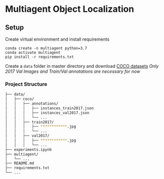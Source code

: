 # Multiagent Object Localization

## Setup

Create virtual environment and install requirements
```
conda create -n multiagent python=3.7
conda activate multiagent
pip install -r requirements.txt

```

Create a `data` folder in master directory and download [COCO datasets](http://cocodataset.org/#home)
*Only 2017 Val Images and Train/Val annotations are necessary for now*


### Project Structure
```bash
├── data/
│   ├── coco/
│   │   ├── annotations/
│   │   │   ├── instances_train2017.json
│   │   │   ├── instances_val2017.json
│   │   │   └── ...
│   │   ├── train2017/
│   │   │   ├── ************.jpg
│   │   │   └── ...
│   │   ├── val2017/
│   │   │   ├── ************.jpg
│   │   │   └── ...
├── experiments.ipynb
├── multiagent/
│   └── ... 
├── README.md
├── requirements.txt
└── ... 
```